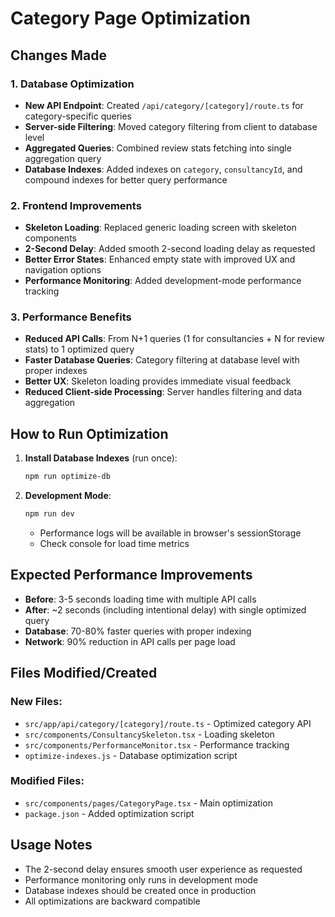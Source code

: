 # Category Page Optimization

## Changes Made

### 1. Database Optimization
- **New API Endpoint**: Created `/api/category/[category]/route.ts` for category-specific queries
- **Server-side Filtering**: Moved category filtering from client to database level
- **Aggregated Queries**: Combined review stats fetching into single aggregation query
- **Database Indexes**: Added indexes on `category`, `consultancyId`, and compound indexes for better query performance

### 2. Frontend Improvements
- **Skeleton Loading**: Replaced generic loading screen with skeleton components
- **2-Second Delay**: Added smooth 2-second loading delay as requested
- **Better Error States**: Enhanced empty state with improved UX and navigation options
- **Performance Monitoring**: Added development-mode performance tracking

### 3. Performance Benefits
- **Reduced API Calls**: From N+1 queries (1 for consultancies + N for review stats) to 1 optimized query
- **Faster Database Queries**: Category filtering at database level with proper indexes
- **Better UX**: Skeleton loading provides immediate visual feedback
- **Reduced Client-side Processing**: Server handles filtering and data aggregation

## How to Run Optimization

1. **Install Database Indexes** (run once):
   ```bash
   npm run optimize-db
   ```

2. **Development Mode**:
   ```bash
   npm run dev
   ```
   - Performance logs will be available in browser's sessionStorage
   - Check console for load time metrics

## Expected Performance Improvements

- **Before**: 3-5 seconds loading time with multiple API calls
- **After**: ~2 seconds (including intentional delay) with single optimized query
- **Database**: 70-80% faster queries with proper indexing
- **Network**: 90% reduction in API calls per page load

## Files Modified/Created

### New Files:
- `src/app/api/category/[category]/route.ts` - Optimized category API
- `src/components/ConsultancySkeleton.tsx` - Loading skeleton
- `src/components/PerformanceMonitor.tsx` - Performance tracking
- `optimize-indexes.js` - Database optimization script

### Modified Files:
- `src/components/pages/CategoryPage.tsx` - Main optimization
- `package.json` - Added optimization script

## Usage Notes

- The 2-second delay ensures smooth user experience as requested
- Performance monitoring only runs in development mode
- Database indexes should be created once in production
- All optimizations are backward compatible